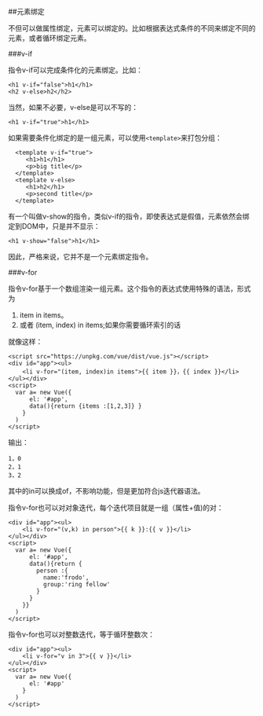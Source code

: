 
##元素绑定

不但可以做属性绑定，元素可以绑定的。比如根据表达式条件的不同来绑定不同的元素，或者循环绑定元素。

###v-if

指令v-if可以完成条件化的元素绑定。比如：

    <h1 v-if="false">h1</h1>
    <h2 v-else>h2</h2>

当然，如果不必要，v-else是可以不写的：

    <h1 v-if="true">h1</h1>

如果需要条件化绑定的是一组元素，可以使用`<template>`来打包分组：

      <template v-if="true">
         <h1>h1</h1>
         <p>big title</p>
      </template>
      <template v-else>
         <h1>h2</h1>
         <p>second title</p>
      </template>

有一个叫做v-show的指令，类似v-if的指令，即使表达式是假值，元素依然会绑定到DOM中，只是并不显示：

    <h1 v-show="false">h1</h1>

因此，严格来说，它并不是一个元素绑定指令。

###v-for

指令v-for基于一个数组渲染一组元素。这个指令的表达式使用特殊的语法，形式为 

1. item in items。
2. 或者 (item, index) in items;如果你需要循环索引的话

就像这样：

    <script src="https://unpkg.com/vue/dist/vue.js"></script>
    <div id="app"><ul>
        <li v-for="(item, index)in items">{{ item }}，{{ index }}</li>
    </ul></div>
    <script>
      var a= new Vue({
          el: '#app',
          data(){return {items :[1,2,3]} } 
        }
      )
    </script> 

输出：

    1，0
    2，1
    3，2
其中的in可以换成of，不影响功能，但是更加符合js迭代器语法。

指令v-for也可以对对象迭代，每个迭代项目就是一组（属性+值)的对：


  <script src="https://unpkg.com/vue/dist/vue.js"></script>
    <div id="app"><ul>
        <li v-for="(v,k) in person">{{ k }}:{{ v }}</li>
    </ul></div>
    <script>
      var a= new Vue({
          el: '#app',
          data(){return {
            person :{
              name:'frodo',
              group:'ring fellow'
            } 
          } 
        }}
      )
    </script> 

指令v-for也可以对整数迭代，等于循环整数次：

  <script src="https://unpkg.com/vue/dist/vue.js"></script>
    <div id="app"><ul>
        <li v-for="v in 3">{{ v }}</li>
    </ul></div>
    <script>
      var a= new Vue({
          el: '#app'
        }
      )
    </script> 
